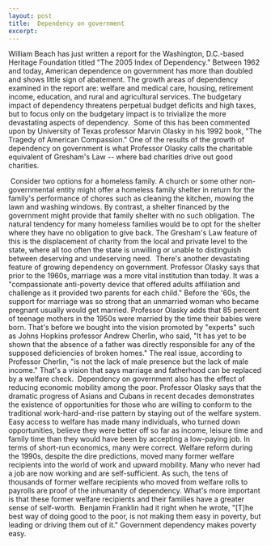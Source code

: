 ```yaml
---
layout: post
title:  Dependency on government
excerpt:
---
```












William Beach has just written a report for the Washington, D.C.-based Heritage Foundation titled "The 2005 Index of Dependency." Between 1962 and today, American dependence on government has more than doubled and shows little sign of abatement. The growth areas of dependency examined in the report are: welfare and medical care, housing, retirement income, education, and rural and agricultural services. The budgetary impact of dependency threatens perpetual budget deficits and high taxes, but to focus only on the budgetary impact is to trivialize the more devastating aspects of dependency.
 Some of this has been commented upon by University of Texas professor Marvin Olasky in his 1992 book, "The Tragedy of American Compassion." One of the results of the growth of dependency on government is what Professor Olasky calls the charitable equivalent of Gresham's Law -- where bad charities drive out good charities.




 Consider two options for a homeless family. A church or some other non-governmental entity might offer a homeless family shelter in return for the family's performance of chores such as cleaning the kitchen, mowing the lawn and washing windows. By contrast, a shelter financed by the government might provide that family shelter with no such obligation. The natural tendency for many homeless families would be to opt for the shelter where they have no obligation to give back. The Gresham's Law feature of this is the displacement of charity from the local and private level to the state, where all too often the state is unwilling or unable to distinguish between deserving and undeserving need.
 There's another devastating feature of growing dependency on government. Professor Olasky says that prior to the 1960s, marriage was a more vital institution than today. It was a "compassionate anti-poverty device that offered adults affiliation and challenge as it provided two parents for each child." Before the '60s, the support for marriage was so strong that an unmarried woman who became pregnant usually would get married. Professor Olasky adds that 85 percent of teenage mothers in the 1950s were married by the time their babies were born. That's before we bought into the vision promoted by "experts" such as Johns Hopkins professor Andrew Cherlin, who said, "It has yet to be shown that the absence of a father was directly responsible for any of the supposed deficiencies of broken homes." The real issue, according to Professor Cherlin, "is not the lack of male presence but the lack of male income." That's a vision that says marriage and fatherhood can be replaced by a welfare check.
 Dependency on government also has the effect of reducing economic mobility among the poor. Professor Olasky says that the dramatic progress of Asians and Cubans in recent decades demonstrates the existence of opportunities for those who are willing to conform to the traditional work-hard-and-rise pattern by staying out of the welfare system. Easy access to welfare has made many individuals, who turned down opportunities, believe they were better off so far as income, leisure time and family time than they would have been by accepting a low-paying job. In terms of short-run economics, many were correct. Welfare reform during the 1990s, despite the dire predictions, moved many former welfare recipients into the world of work and upward mobility. Many who never had a job are now working and are self-sufficient. As such, the tens of thousands of former welfare recipients who moved from welfare rolls to payrolls are proof of the inhumanity of dependency. What's more important is that these former welfare recipients and their families have a greater sense of self-worth.
 Benjamin Franklin had it right when he wrote, "[T]he best way of doing good to the poor, is not making them easy in poverty, but leading or driving them out of it." Government dependency makes poverty easy.


